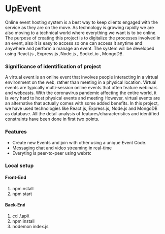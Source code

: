 # UpEvent

Online event hosting system is a best way to keep clients engaged with the service as they are on the move. As technology is growing rapidly we are also moving to a technical world where everything we want is to be online. The purpose of creating this project is to digitalize the processes involved in an event, also it is easy to access so one can access it anytime and anywhere and perform a manage an event. The system will be developed using React.js , Express.js ,Node.js , Socket.io , MongoDB.


### Significance of identification of project
 A virtual event is an online event that involves people interacting in a virtual environment on the web, rather than meeting in a physical location. Virtual events are typically multi-session online events that often feature webinars and webcasts. With the coronavirus pandemic affecting the entire world, it is very hard to host physical events and meeting However, virtual events are an alternative that actually comes with some added benefits. In this project, we have used technologies like React.js, Express.js, Node.js and MongoDB as database. All the detail analysis of features/characteristics and identified constraints have been done in first two points.

### Features
- Create new Events and join with other using a unique Event Code.
- Messaging chat and video streaming in real-time
- Everyting is peer-to-peer using webrtc



### Local setup
#### Front-End
1. npm nstall
2. npm start

#### Back-End
1. cd .\api\
2. npm install
3. nodemon index.js

